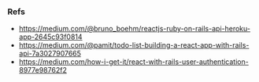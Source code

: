 ### Refs

- https://medium.com/@bruno_boehm/reactjs-ruby-on-rails-api-heroku-app-2645c93f0814
- https://medium.com/@pamit/todo-list-building-a-react-app-with-rails-api-7a3027907665
- https://medium.com/how-i-get-it/react-with-rails-user-authentication-8977e98762f2